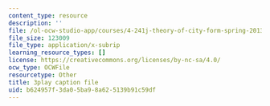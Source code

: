 ```yaml
---
content_type: resource
description: ''
file: /ol-ocw-studio-app/courses/4-241j-theory-of-city-form-spring-2013/b624957f3da05ba98a625139b91c59df_Wf4_tmPw1As.vtt
file_size: 123009
file_type: application/x-subrip
learning_resource_types: []
license: https://creativecommons.org/licenses/by-nc-sa/4.0/
ocw_type: OCWFile
resourcetype: Other
title: 3play caption file
uid: b624957f-3da0-5ba9-8a62-5139b91c59df
---
```

